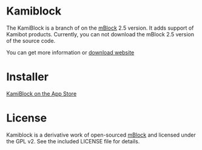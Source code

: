 # Kamiblock

The KamiBlock is a branch of on the [mBlock](https://github.com/Makeblock-official/mBlock)  2.5 version. It adds support of Kamibot products.  Currently, you can not download the mBlock 2.5 version of the source code.

You can get more information or [download website](http://kamibot.com/lib)

# Installer

[KamiBlock on the App Store](https://itunes.apple.com/us/app/kamiblock/id1146072503?mt=8)

# License

Kamiblock is a derivative work of open-sourced [mBlock](https://github.com/Makeblock-official/mBlock) and licensed under the GPL v2. See the included LICENSE file for details.
